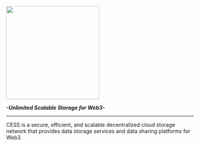 
<img src="https://user-images.githubusercontent.com/15166250/201052584-ad676518-73aa-4405-9ee9-80ea33d96e38.png" width = "250" align=center />

_**-Unlimited Scalable Storage for Web3-**_

---

CESS is a secure, efficient, and scalable decentralized cloud storage network that provides data storage services and data sharing platforms for Web3.
